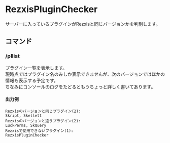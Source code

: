 # RezxisPluginChecker
サーバーに入っているプラグインがRezxisと同じバージョンかを判別します。
## コマンド
### /pllist
プラグイン一覧を表示します。  
現時点ではプラグイン名のみしか表示できませんが、次のバージョンではほかの情報も表示する予定です。  
ちなみにコンソールのログをたどるともうちょっと詳しく書いてあります。
#### 出力例
```
Rezxisのバージョンと同じプラグイン(2):
Skript, Skellett
Rezxisのバージョンと違うプラグイン(2):
LuckPerms, SkQuery
Rezxisで使用できないプラグイン(1):
RezxisPluginChecker
```
